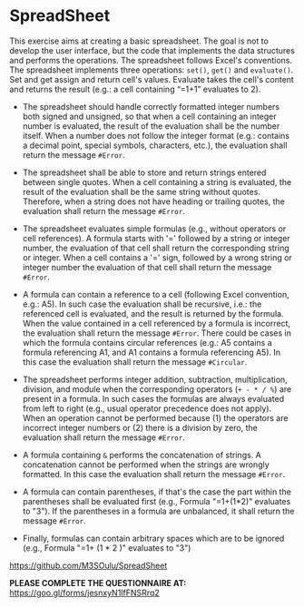 # SpreadSheet

This exercise aims at creating a basic spreadsheet. The goal is not to develop the user interface, but the code that implements the data structures and performs the operations. The spreadsheet follows Excel's conventions. The spreadsheet implements three operations: `set()`, `get()` and `evaluate()`. Set and get assign and return cell's values. Evaluate takes the cell's content and returns the result (e.g.: a cell containing “=1+1” evaluates to 2).

- The spreadsheet should handle correctly formatted integer numbers both signed and unsigned, so that when a cell containing an integer number is evaluated, the result of the evaluation shall be the number itself.
When a number does not follow the integer format (e.g.: contains a decimal point, special symbols, characters, etc.), the evaluation shall return the message `#Error`.

- The spreadsheet shall be able to store and return strings entered between single quotes. When a cell containing a string is evaluated, the result of the evaluation shall be the same string without quotes.
Therefore, when a string does not have heading or trailing quotes, the evaluation shall return the message `#Error`.

- The spreadsheet evaluates simple formulas (e.g., without operators or cell references). A formula starts with '=' followed by a string or integer number, the evaluation of that cell shall return the corresponding string or integer.
When a cell contains a '=' sign, followed by a wrong string or integer number the evaluation of that cell shall return the message `#Error`.

- A formula can contain a reference to a cell (following Excel convention, e.g.: A5). In such case the evaluation shall be recursive, i.e.: the referenced cell is evaluated, and the result is returned by the formula.
When the value contained in a cell referenced by a formula is incorrect, the evaluation shall return the message `#Error`.
There could be cases in which the formula contains circular references (e.g.: A5 contains a formula referencing A1, and A1 contains a formula referencing A5). In this case the evaluation shall return the message `#Circular`.

- The spreadsheet performs integer addition, subtraction, multiplication, division, and module when the corresponding operators (`+ - * / %`) are present in a formula. In such cases the formulas are always evaluated from left to right (e.g., usual operator precedence does not apply). When an operation cannot be performed because (1) the operators are incorrect integer numbers or (2) there is a division by zero, the evaluation shall return the message `#Error`.

- A formula containing `&` performs the concatenation of strings.
A concatenation cannot be performed when the strings are wrongly formatted. In this case the evaluation shall return the message `#Error`.

- A formula can contain parentheses, if that's the case the part within the parentheses shall be evaluated first (e.g., Formula "=1+(1\*2)"
evaluates to "3"). If the parentheses in a formula are unbalanced, it shall return the message `#Error`.

- Finally, formulas can contain arbitrary spaces which are to be ignored (e.g., Formula  "=1+ (1 \* 2 )" evaluates to "3")

https://github.com/M3SOulu/SpreadSheet

**PLEASE COMPLETE THE QUESTIONNAIRE AT:** https://goo.gl/forms/jesnxyN1IfFNSRrq2
